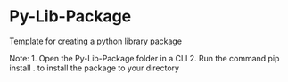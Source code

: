 # Py-Lib-Package
Template for creating a python library package

Note: 1. Open the Py-Lib-Package folder in a CLI
2. Run the command pip install . to install the package to your directory
